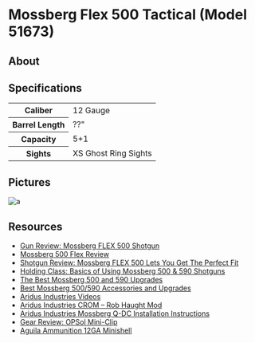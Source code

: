 # Mossberg Flex 500 Tactical (Model 51673)

## About

## Specifications

<table>
  <tr>
    <th>Caliber</th>
    <td>12 Gauge</td>
  </tr>
  <tr>
    <th>Barrel Length</th>
    <td>??"</td>
  </tr>
  <tr>
    <th>Capacity</th>
    <td>5+1</td>
  </tr>
  <tr>
    <th>Sights</th>
    <td>XS Ghost Ring Sights</td>
  </tr>
</table>

## Pictures

![a](https://github.com/CumpsD/second-brain/raw/main/assets/shooting/mossberg-flex-500/gun1.jpg "a")

<!--
## Upgrades

OPSol Mini-Clip 2.0 Flex: https://www.opsolmini-clip.com/product/opsol-mini-clip-2-0-flex/ https://www.opsolmini-clip.com/how-to-use/

Mossberg/ Trijicon RMR CROM: https://www.aridusindustries.com/products/mossberg-trijicon-rmr-crom/
Holosun 507C-GR X2: https://holosun.com/index/product/detail/id/105.html

Vang Comp Big Speed Safety Switch: https://www.vangcomp.com/product/vcs-mossberg-big-speed-safety/
Vang Comp Stainless Steel Magazine Follower: https://www.vangcomp.com/product/vcs-stainless-steel-magazine-follower/

NDZ Mossberg Shotgun Follower 500 535 590 835 930 12 Gauge In Red: https://www.ndzperformance.com/mossberg-shotgun-follower-500-590-gauge-red-p/ndz-fol-001-red-a.htm

Mossberg 500/590 Q-DC: https://www.aridusindustries.com/products/mossberg-500590-quick-detach-carrier/
-->

## Resources

* [Gun Review: Mossberg FLEX 500 Shotgun](https://www.thetruthaboutguns.com/gun-review-mossberg-500-flex-shotgun/)
* [Mossberg 500 Flex Review](https://thesurvivalspirit.com/gun-reviews/mossberg-500-flex-review/)
* [Shotgun Review: Mossberg FLEX 500 Lets You Get The Perfect Fit](https://www.grandviewoutdoors.com/guns/shotguns/shotgun-review-mossberg-flex-500-lets-you-get-the-perfect-fit)
* [Holding Class: Basics of Using Mossberg 500 & 590 Shotguns](https://www.guns.com/news/2020/06/01/holding-class-basics-of-using-mossberg-500-590-shotguns)
* [The Best Mossberg 500 and 590 Upgrades](https://www.pewpewtactical.com/best-mossberg-500-590-upgrades/)
* [Best Mossberg 500/590 Accessories and Upgrades](https://www.rem870.com/2016/06/04/best-mossberg-500590-accessories-and-upgrades/)
* [Aridus Industries Videos](https://www.aridusindustries.com/videos/)
* [Aridus Industries CROM – Rob Haught Mod](https://jerkingthetrigger.com/2018/01/02/aridus-industries-crom-rob-haught-mod/)
* [Aridus Industries Mossberg Q-DC Installation Instructions](https://www.youtube.com/watch?v=NYmkW47XdTI)
* [Gear Review: OPSol Mini-Clip](https://www.thetruthaboutguns.com/gear-review-opsol-mini-clip-mossberg-shotguns/)
* [Aguila Ammunition 12GA Minishell](https://www.aguilaammo.com/products/12-gauge-minishell-slug)
